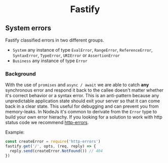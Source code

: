 <h1 align="center">Fastify</h1>

## System errors

Fastify classified errors in two different groups.

- `System` any instance of type `EvalError`, `RangeError`, `ReferenceError`, `SyntaxError`, `TypeError`, `URIError` or `AssertionError`
- `Business` any instance of type `Error`

### Background

With the use of `promises` and `async / await` we are able to catch **any** synchronous error and respond it back to the callee doesn't matter whether it's correct behavior or a syntax error. This is an anti-pattern because any unpredictable application state should exit your server so that it can come back in a clear state. This useful for debugging and can prevent you from memory-leaks.
In NodeJs it's common to derivate from the `Error` type to build your own error hierachy. If you looking for a solution to work with http status code we recommend [http-errors](https://github.com/jshttp/http-errors).

Example:
```js
const createError = require('http-errors')
fastify.get('/', opts, (req, reply) => {
  reply.send(createError.NotFound()) // 404
})
```
